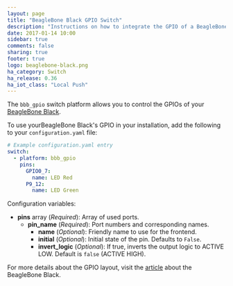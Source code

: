 ```yaml
---
layout: page
title: "BeagleBone Black GPIO Switch"
description: "Instructions on how to integrate the GPIO of a BeagleBone Black into Home Assistant as a switch."
date: 2017-01-14 10:00
sidebar: true
comments: false
sharing: true
footer: true
logo: beaglebone-black.png
ha_category: Switch
ha_release: 0.36
ha_iot_class: "Local Push"
---
```


The `bbb_gpio` switch platform allows you to control the GPIOs of your [BeagleBone Black](https://beagleboard.org/black).

To use yourBeagleBone Black's GPIO in your installation, add the following to your `configuration.yaml` file:

```yaml
# Example configuration.yaml entry
switch:
  - platform: bbb_gpio
    pins:
      GPIO0_7:
        name: LED Red
      P9_12:
        name: LED Green
```

Configuration variables:

- **pins** array (*Required*): Array of used ports.
  - **pin_name** (*Required*): Port numbers and corresponding names.
    - **name** (*Optional*): Friendly name to use for the frontend.
    - **initial** (*Optional*): Initial state of the pin. Defaults to `False`.
    - **invert_logic** (*Optional*): If true, inverts the output logic to ACTIVE LOW. Default is `false` (ACTIVE HIGH).

For more details about the GPIO layout, visit the [article](http://elinux.org/Beagleboard:BeagleBoneBlack) about the BeagleBone Black.

